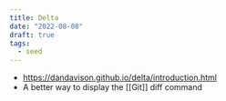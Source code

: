 ```yaml
---
title: Delta
date: "2022-08-08"
draft: true
tags:
  - seed
---
```


- https://dandavison.github.io/delta/introduction.html
- A better way to display the [[Git]] diff command
